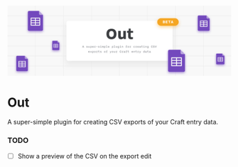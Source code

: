 ![Out for Craft CMS](resources/imgs/Out.png)

# Out

A super-simple plugin for creating CSV exports of your Craft entry data.

### TODO
- [ ] Show a preview of the CSV on the export edit

